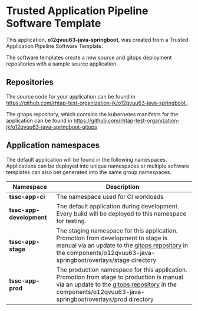 # Trusted Application Pipeline Software Template

This application, **o12qvuu63-java-springboot**, was created from a Trusted Application Pipeline Software Template.

The software templates create a new source and gitops deployment repositories with a sample source application. 

## Repositories

The source code for your application can be found in [https://github.com/rhtap-test-organization-jk/o12qvuu63-java-springboot ](https://github.com/rhtap-test-organization-jk/o12qvuu63-java-springboot ).
 
The gitops repository, which contains the kubernetes manifests for the application can be found in 
[https://github.com/rhtap-test-organization-jk/o12qvuu63-java-springboot-gitops ](https://github.com/rhtap-test-organization-jk/o12qvuu63-java-springboot-gitops ) 

## Application namespaces 

The default application will be found in the following namespaces. Applications can be deployed into unique namespaces or multiple software templates can also bet generated into the same group namespaces.  

|  Namespace   |  Description   |  
| -------- | -------- |
| **tssc-app-ci** | The namespace used for CI workloads |
| **tssc-app-development** | The default application during development. Every build will be deployed to this namespace for testing. |
| **tssc-app-stage** | The staging namespace for this application. Promotion from development to stage is manual via an update to the [gitops repository](https://github.com/rhtap-test-organization-jk/o12qvuu63-java-springboot-gitops ) in the components/o12qvuu63-java-springboot/overlays/stage directory |
| **tssc-app-prod** | The production namespace for this application. Promotion from stage to production is manual via an update to the [gitops repository](https://github.com/rhtap-test-organization-jk/o12qvuu63-java-springboot-gitops ) in the components/o12qvuu63-java-springboot/overlays/prod directory |
